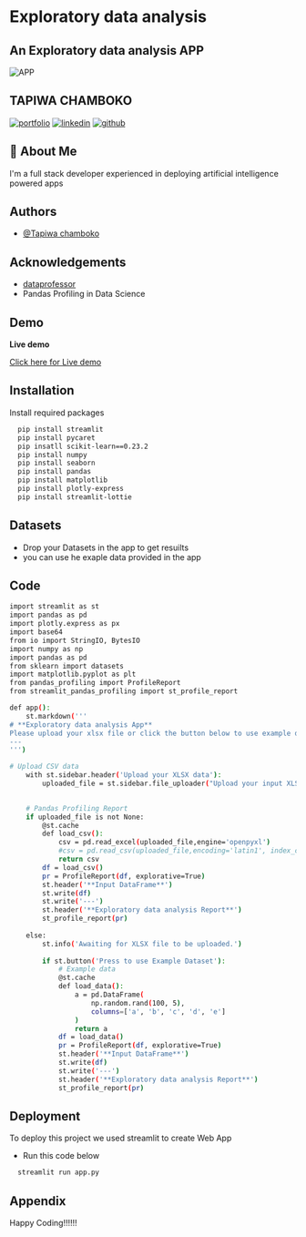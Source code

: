 
# Exploratory data analysis

##  An Exploratory data analysis APP


![APP](https://drive.google.com/uc?id=1fPtlPEvcwhZAye_iHkac5QHAnQjnSlMh&export=download)


## TAPIWA CHAMBOKO
[![portfolio](https://img.shields.io/badge/my_portfolio-000?style=for-the-badge&logo=ko-fi&logoColor=white)](https://katherinempeterson.com/)
[![linkedin](https://img.shields.io/badge/linkedin-0A66C2?style=for-the-badge&logo=linkedin&logoColor=white)](https://www.linkedin.com/in/tapiwa-chamboko-327270208/)
[![github](https://img.shields.io/badge/github-1DA1F2?style=for-the-badge&logo=githubr&logoColor=white)](https://github.com/tapiwachamb)


## 🚀 About Me
I'm a full stack developer experienced in deploying artificial intelligence powered apps


## Authors

- [@Tapiwa chamboko](https://github.com/tapiwachamb)


## Acknowledgements

 - [dataprofessor](https://github.com/dataprofessor)
 - Pandas Profiling in Data Science
 


## Demo

**Live demo**

[Click here for Live demo](https://share.streamlit.io/tapiwachamb/eda/main/app.py)
## Installation

Install required packages 

```bash
  pip install streamlit
  pip install pycaret
  pip insatll scikit-learn==0.23.2
  pip install numpy
  pip install seaborn 
  pip install pandas
  pip install matplotlib
  pip install plotly-express
  pip install streamlit-lottie
```
    
## Datasets
- Drop your Datasets in the app to get resuilts
- you can use he exaple data provided in the app
## Code

```bash
import streamlit as st
import pandas as pd  
import plotly.express as px  
import base64  
from io import StringIO, BytesIO  
import numpy as np
import pandas as pd
from sklearn import datasets
import matplotlib.pyplot as plt
from pandas_profiling import ProfileReport
from streamlit_pandas_profiling import st_profile_report

def app():
    st.markdown('''
# **Exploratory data analysis App**
Please upload your xlsx file or click the button below to use example dataset
---
''')

# Upload CSV data
    with st.sidebar.header('Upload your XLSX data'):
        uploaded_file = st.sidebar.file_uploader("Upload your input XLSX file", type=["xlsx"])
       

    # Pandas Profiling Report
    if uploaded_file is not None:
        @st.cache
        def load_csv():
            csv = pd.read_excel(uploaded_file,engine='openpyxl')
            #csv = pd.read_csv(uploaded_file,encoding='latin1', index_col=None,usecols = "A,B,C,D,E,F,H,G,H,I,J")
            return csv
        df = load_csv()
        pr = ProfileReport(df, explorative=True)
        st.header('**Input DataFrame**')
        st.write(df)
        st.write('---')
        st.header('**Exploratory data analysis Report**')
        st_profile_report(pr)
        
    else:
        st.info('Awaiting for XLSX file to be uploaded.')
        
        if st.button('Press to use Example Dataset'):
            # Example data
            @st.cache
            def load_data():
                a = pd.DataFrame(
                    np.random.rand(100, 5),
                    columns=['a', 'b', 'c', 'd', 'e']
                )
                return a
            df = load_data()
            pr = ProfileReport(df, explorative=True)
            st.header('**Input DataFrame**')
            st.write(df)
            st.write('---')
            st.header('**Exploratory data analysis Report**')
            st_profile_report(pr)

```


## Deployment

To deploy this project we used streamlit to create Web App
- Run this code below

```bash
  streamlit run app.py 
```


## Appendix

Happy Coding!!!!!!


